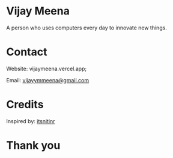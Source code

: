 # Vijay Meena

A person who uses computers every day to innovate new things.

# Contact

Website: vijaymeena.vercel.app;

Email: vijayymmeena@gmail.com

# Credits

Inspired by: [itsnitinr](https://github.com/itsnitinr/vscode-portfolio)

# Thank you
